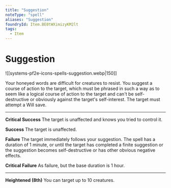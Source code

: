 ```yaml
---
title: "Suggestion"
noteType: "spell"
aliases: "Suggestion"
foundryId: Item.BE0tWXimizyKM2lt
tags:
  - Item
---
```


# Suggestion
![[systems-pf2e-icons-spells-suggestion.webp|150]]

Your honeyed words are difficult for creatures to resist. You suggest a course of action to the target, which must be phrased in such a way as to seem like a logical course of action to the target and can't be self-destructive or obviously against the target's self-interest. The target must attempt a Will save.

* * *

**Critical Success** The target is unaffected and knows you tried to control it.

**Success** The target is unaffected.

**Failure** The target immediately follows your suggestion. The spell has a duration of 1 minute, or until the target has completed a finite suggestion or the suggestion becomes self-destructive or has other obvious negative effects.

**Critical Failure** As failure, but the base duration is 1 hour.

* * *

**Heightened (8th)** You can target up to 10 creatures.
